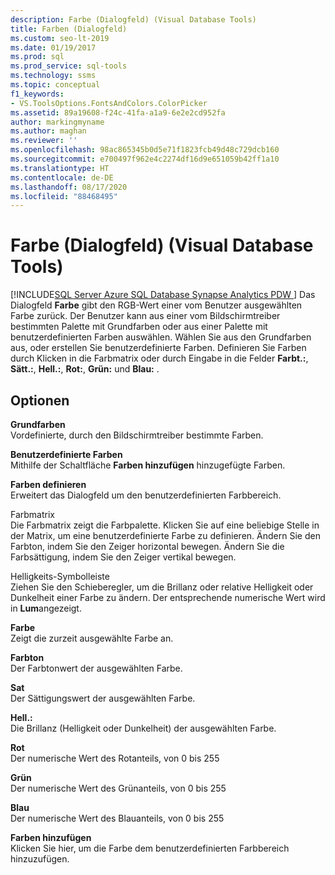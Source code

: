 ```yaml
---
description: Farbe (Dialogfeld) (Visual Database Tools)
title: Farben (Dialogfeld)
ms.custom: seo-lt-2019
ms.date: 01/19/2017
ms.prod: sql
ms.prod_service: sql-tools
ms.technology: ssms
ms.topic: conceptual
f1_keywords:
- VS.ToolsOptions.FontsAndColors.ColorPicker
ms.assetid: 89a19608-f24c-41fa-a1a9-6e2e2cd952fa
author: markingmyname
ms.author: maghan
ms.reviewer: ''
ms.openlocfilehash: 98ac865345b0d5e71f1823fcb49d48c729dcb160
ms.sourcegitcommit: e700497f962e4c2274df16d9e651059b42ff1a10
ms.translationtype: HT
ms.contentlocale: de-DE
ms.lasthandoff: 08/17/2020
ms.locfileid: "88468495"
---
```

# <a name="color-dialog-box-visual-database-tools"></a>Farbe (Dialogfeld) (Visual Database Tools)
[!INCLUDE[SQL Server Azure SQL Database Synapse Analytics PDW ](../../includes/applies-to-version/sql-asdb-asdbmi-asa-pdw.md)]
Das Dialogfeld **Farbe** gibt den RGB-Wert einer vom Benutzer ausgewählten Farbe zurück. Der Benutzer kann aus einer vom Bildschirmtreiber bestimmten Palette mit Grundfarben oder aus einer Palette mit benutzerdefinierten Farben auswählen. Wählen Sie aus den Grundfarben aus, oder erstellen Sie benutzerdefinierte Farben. Definieren Sie Farben durch Klicken in die Farbmatrix oder durch Eingabe in die Felder **Farbt.:**, **Sätt.:**, **Hell.:**, **Rot:**, **Grün:** und **Blau:** .  
  
## <a name="options"></a>Optionen  
**Grundfarben**  
Vordefinierte, durch den Bildschirmtreiber bestimmte Farben.  
  
**Benutzerdefinierte Farben**  
Mithilfe der Schaltfläche **Farben hinzufügen** hinzugefügte Farben.  
  
**Farben definieren**  
Erweitert das Dialogfeld um den benutzerdefinierten Farbbereich.  
  
Farbmatrix  
Die Farbmatrix zeigt die Farbpalette. Klicken Sie auf eine beliebige Stelle in der Matrix, um eine benutzerdefinierte Farbe zu definieren. Ändern Sie den Farbton, indem Sie den Zeiger horizontal bewegen. Ändern Sie die Farbsättigung, indem Sie den Zeiger vertikal bewegen.  
  
Helligkeits-Symbolleiste  
Ziehen Sie den Schieberegler, um die Brillanz oder relative Helligkeit oder Dunkelheit einer Farbe zu ändern. Der entsprechende numerische Wert wird in **Lum**angezeigt.  
  
**Farbe**  
Zeigt die zurzeit ausgewählte Farbe an.  
  
**Farbton**  
Der Farbtonwert der ausgewählten Farbe.  
  
**Sat**  
Der Sättigungswert der ausgewählten Farbe.  
  
**Hell.:**  
Die Brillanz (Helligkeit oder Dunkelheit) der ausgewählten Farbe.  
  
**Rot**  
Der numerische Wert des Rotanteils, von 0 bis 255  
  
**Grün**  
Der numerische Wert des Grünanteils, von 0 bis 255  
  
**Blau**  
Der numerische Wert des Blauanteils, von 0 bis 255  
  
**Farben hinzufügen**  
Klicken Sie hier, um die Farbe dem benutzerdefinierten Farbbereich hinzuzufügen.  
  
